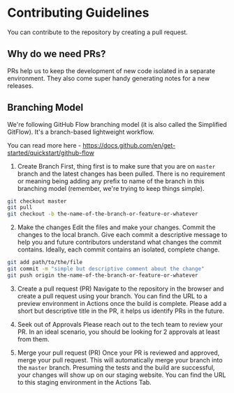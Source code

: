 # Contributing Guidelines
You can contribute to the repository by creating a pull request.  

## Why do we need PRs?
PRs help us to keep the development of new code isolated in a separate environment. They also come super 
handy generating notes for a new releases.

## Branching Model
We're following GitHub Flow branching model (it is also called the Simplified GitFlow). It's a 
branch-based lightweight workflow. 

You can read more here - https://docs.github.com/en/get-started/quickstart/github-flow

1. Create Branch
First, thing first is to make sure that you are on `master` branch and the latest changes has been pulled. There is no 
requirement or meaning being adding any prefix to name of the branch in this branching model (remember, we're 
trying to keep things simple). 
```bash
git checkout master
git pull
git checkout -b the-name-of-the-branch-or-feature-or-whatever   
```

2. Make the changes
Edit the files and make your changes. Commit the changes to the local branch. Give each commit a
descriptive message to help you and future contributors understand what changes the commit contains. 
Ideally, each commit contains an isolated, complete change.
```bash
git add path/to/the/file
git commit -m "simple but descriptive comment about the change"
git push origin the-name-of-the-branch-or-feature-or-whatever
```

3. Create a pull request (PR)
Navigate to the repository in the browser and create a pull request using your branch. You can find the URL to 
a preview environment in Actions once the build is complete. Please add a short but descriptive title in the PR, 
it helps us identify PRs in the future.

4. Seek out of Approvals
Please reach out to the tech team to review your PR. In an ideal scenario, you should be looking 
for 2 approvals at least from them.

5. Merge your pull request (PR)
Once your PR is reviewed and approved, merge your pull request. This will automatically merge your branch 
into the `master` branch. Presuming the tests and the build are successful, your changes will show up on our 
staging website. You can find the URL to this staging environment in the Actions Tab.